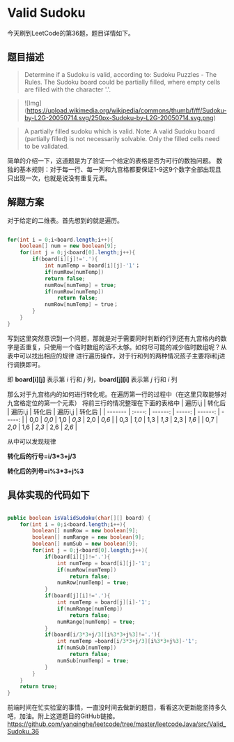 # Valid Sudoku
今天刷到LeetCode的第36题，题目详情如下。
## 题目描述
> Determine if a Sudoku is valid, according to: Sudoku Puzzles - The Rules.
The Sudoku board could be partially filled, where empty cells are filled with the character '.'.

> ![Img] (https://upload.wikimedia.org/wikipedia/commons/thumb/f/ff/Sudoku-by-L2G-20050714.svg/250px-Sudoku-by-L2G-20050714.svg.png)

>A partially filled sudoku which is valid.
Note:
A valid Sudoku board (partially filled) is not necessarily solvable. Only the filled cells need to be validated.

简单的介绍一下，这道题是为了验证一个给定的表格是否为可行的数独问题。
数独的基本规则：对于每一行、每一列和九宫格都要保证1-9这9个数字全部出现且只出现一次，也就是说没有重复元素。
## 解题方案
对于给定的二维表。首先想到的就是遍历。

``` java

for(int i = 0;i<board.length;i++){
    boolean[] num = new boolean[9];
    for(int j = 0;j<board[0].length;j++){
        if(board[i][j]!='.'){
            int numTemp = board[i][j]-'1'；
			if(numRow[numTemp]) 
			return false;
			numRow[numTemp] = true;
			if(numRow[numTemp]) 
				return false;
			numRow[numTemp] = true；
		}
	}
}
```

写到这里突然意识到一个问题，那就是对于需要同时判断的行列还有九宫格内的数字是否重复，只使用一个临时数组的话不太够。如何尽可能的减少临时数组呢？从表中可以找出相应的规律
进行遍历操作，对于行和列的两种情况孩子主要将i和j进行调换即可。

即 **board[i][j]** 表示第 *i* 行和 *j* 列，**board[j][i]** 表示第 *j* 行和 *i* 列

那么对于九宫格内的如何进行转化呢。在遍历第一行的过程中（在这里只取能够对九宫格定位的第一个元素）
将前三行的情况整理在下面的表格中
| 遍历i,j | 转化后 | 遍历i,j | 转化后 | 遍历i,j | 转化后 |
| ------- | :----: | ------: | -----: | ------: | -----: |
| 0,0     | *0,0*  | 1,0     | *0,3*  | 2,0     | *0,6*  |
| 0,3     | *1,0*  | 1,3     | *1,3*  | 2,3     | *1,6*  |
| 0,7     | *2,0*  | 1,6     | *2,3*  | 2,6     | *2,6*  |


从中可以发现规律

**转化后的行号=i/3\*3+j/3**

**转化后的列号=i%3\*3+j%3**

具体实现的代码如下
------------------

``` java

public boolean isValidSudoku(char[][] board) {
    for(int i = 0;i<board.length;i++){
        boolean[] numRow = new boolean[9];
        boolean[] numRange = new boolean[9];
        boolean[] numSub = new boolean[9];
        for(int j = 0;j<board[0].length;j++){
            if(board[i][j]!='.'){
                int numTemp = board[i][j]-'1';
                if(numRow[numTemp]) 
                    return false;
                numRow[numTemp] = true;
            }
            if(board[j][i]!='.'){
                int numTemp = board[j][i]-'1';
                if(numRange[numTemp])
                    return false;
                numRange[numTemp] = true;
            }
            if(board[i/3*3+j/3][i%3*3+j%3]!='.'){
                int numTemp =board[i/3*3+j/3][i%3*3+j%3]-'1';
                if(numSub[numTemp])
                    return false;
                numSub[numTemp] = true;
            }
        }
    }
    return true;
}

```
前端时间在忙实验室的事情，一直没时间去做新的题目，看看这次更新能坚持多久吧，加油。附上这道题目的GitHub链接。
https://github.com/yanqinghe/leetcode/tree/master/leetcodeJava/src/Valid_Sudoku_36